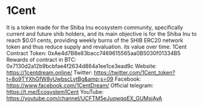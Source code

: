 # 1Cent
It is a token made for the Shiba Inu ecosystem community, specifically current and future shib holders, and its main objective is for the Shiba Inu to reach $0.01 cents, providing weekly burns of the SHIB ERC20 network token and thus reduce supply and revaluation. its value over time.  1Cent Contract Token: 0xAe4d7B8e83bacc7469615565aa0B5030f01334B5  Rewards of contract in BTC: 0x7130d2a12b9bcbfae4f2634d864a1ee1ce3ead9c  Website: https://1centdream.online/  Twitter: https://twitter.com/1Cent_token?t=8o9TYXhGfW8yUwbscLytBg&amp;s=09  Facebook: https://www.facebook.com/1CentDream/  Official telegram: https://t.me/Ecosystem1Cent  YouTube:  https://youtube.com/channel/UCFTM5eJuqwqqEX_GUMsjAyA
